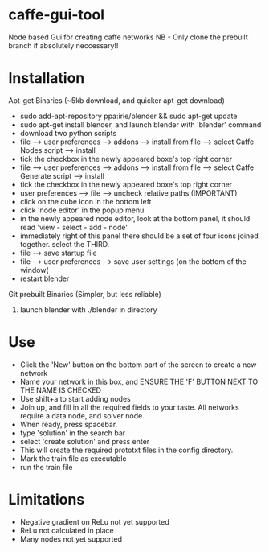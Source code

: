 caffe-gui-tool
==============

Node based Gui for creating caffe networks
NB - Only clone the prebuilt branch if absolutely neccessary!!

Installation
==============

Apt-get Binaries (~5kb download, and quicker apt-get download)
- sudo add-apt-repository ppa:irie/blender && sudo apt-get update
- sudo apt-get install blender, and launch blender with 'blender' command
- download two python scripts
- file --> user preferences --> addons --> install from file --> select Caffe Nodes script --> install
- tick the checkbox in the newly appeared boxe's top right corner
- file --> user preferences --> addons --> install from file --> select Caffe Generate script --> install
- tick the checkbox in the newly appeared boxe's top right corner
- user preferences --> file --> uncheck relative paths (IMPORTANT)
- click on the cube icon in the bottom left
- click 'node editor' in the popup menu
- in the newly appeared node editor, look at the bottom panel, it should read 'view - select - add - node'
- immediately right of this panel there should be a set of four icons joined together. select the THIRD.
- file --> save startup file
- file --> user preferences --> save user settings (on the bottom of the window(
- restart blender

Git prebuilt Binaries (Simpler, but less reliable)
1. launch blender with ./blender in directory

Use
============
- Click the 'New' button on the bottom part of the screen to create a new network
- Name your network in this box, and ENSURE THE 'F' BUTTON NEXT TO THE NAME IS CHECKED
- Use shift+a to start adding nodes
- Join up, and fill in all the required fields to your taste. All networks require a data node, and solver node.
- When ready, press spacebar.
- type 'solution' in the search bar
- select 'create solution' and press enter
- This will create the required prototxt files in the config directory.
- Mark the train file as executable
- run the train file


Limitations
=============
- Negative gradient on ReLu not yet supported
- ReLu not calculated in place
- Many nodes not yet supported

